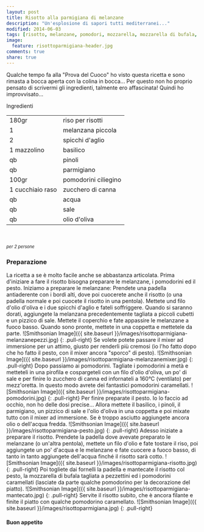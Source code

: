 ```yaml
---
layout: post
title: Risotto alla parmigiana di melanzane
description: "Un'esplosione di sapori tutti mediterranei..."
modified: 2014-06-03
tags: [risotto, melanzane, pomodori, mozzarella, mozzarella di bufala, basilico, pesto, parmigiana]
image:
  feature: risottoparmigiana-header.jpg
comments: true
share: true
---
```


Qualche tempo fa alla "Prova del Cuoco" ho visto questa ricetta e sono rimasta a bocca aperta con la colina in bocca... Per questo non ho proprio pensato di scrivermi gli ingredienti, talmente ero affascinata! Quindi ho improvvisato...


<div class="ingredients">
  <div class="ingredients-title">Ingredienti</div>
  <table>
    <tbody>
      <tr>
        <td>180gr</td>
        <td>riso per risotti</td>
      </tr>
      <tr>
        <td>1</td>
        <td>melanzana piccola</td>
      </tr>
      <tr>
        <td>2</td>
        <td>spicchi d'aglio</td>
      </tr>
      <tr>
        <td>1 mazzolino</td>
        <td>basilico</td>
      </tr>
      <tr>
        <td>qb</td>
        <td>pinoli</td>
      </tr>
      <tr>
        <td>qb</td>
        <td>parmigiano</td>
      </tr>
      <tr>
        <td>100gr</td>
        <td>pomodorini ciliegino</td>
      </tr>
      <tr>
        <td>1 cucchiaio raso</td>
        <td>zucchero di canna</td>
      </tr>
      <tr>
        <td>qb</td>
        <td>acqua</td>
      </tr>
      <tr>
        <td>qb</td>
        <td>sale</td>
      </tr>
      <tr>
        <td>qb</td>
        <td>olio d'oliva</td>   
      </tr>
    </tbody>
  </table>
  <br></br>
  <i class="pull-right" style="font-size: 80%;">per 2 persone</i>
</div>


<h3>
  <font color="grey">
    <i class="icon-cogs"></i>
  </font> Preparazione
</h3>

La ricetta a se è molto facile anche se abbastanza articolata. Prima d'iniziare a fare il risotto bisogna preparare le melanzane, i pomodorini ed il pesto. Iniziamo a preparare le melanzane:
Prendete una padella antiaderente con i bordi alti, dove poi cuocerete anche il risotto (o una padella normale e poi cuocete il risotto in una pentola). Mettete und filo d'olio d'oliva e i due spicchi d'aglio e fateli soffriggere. Quando si saranno dorati, aggiungete la melanzana precedentemente tagliata a piccoli cubetti e un pizzico di sale. Mettete il coperchio e fate appassire le melanzane a fuoco basso. Quando sono pronte, mettete in una coppetta e mettetele da parte. 
![Smithsonian Image]({{ site.baseurl }}/images/risottoparmigiana-melanzanepezzi.jpg)
{: .pull-right}
Se volete potete passare il mixer ad immersione per un attimo, giusto per renderli più cremosi (io l'ho fatto dopo che ho fatto il pesto, con il mixer ancora "sporco" di pesto).
![Smithsonian Image]({{ site.baseurl }}/images/risottoparmigiana-melanzanemixer.jpg)
{: .pull-right}
Dopo passiamo ai pomodorini. Tagliate i pomodorini a metà e metteteli in una pirofila e cospargeteli con un filo d'olio d'oliva, un po' di sale e per finire lo zucchero di canna ed infornateli a 160°C (ventilato) per mezz'oretta. In questo modo avrete dei fantastici pomodorini caramellati.
![Smithsonian Image]({{ site.baseurl }}/images/risottoparmigiana-pomodorini.jpg)
{: .pull-right}
Per finire preparate il pesto. Io lo faccio ad occhio, non ho delle dosi precise... Allora mettete il basilico, i pinoli, il parmigiano, un pizzico di sale e l'olio d'oliva in una coppetta e poi mixate tutto con il mixer ad immersione. Se è troppo asciutto aggiungete ancora olio o dell'acqua fredda.
![Smithsonian Image]({{ site.baseurl }}/images/risottoparmigiana-pesto.jpg)
{: .pull-right}
Adesso iniziate a preparare il risotto. Prendete la padella dove avevate preparato le melanzane (o un'altra pentola), mettete un filo d'olio e fate tostare il riso, poi aggiungete un po' d'acqua e le melanzane e fate cuocere a fuoco basso, di tanto in tanto aggiungete dell'acqua finché il risotto sarà cotto.
![Smithsonian Image]({{ site.baseurl }}/images/risottoparmigiana-risotto.jpg)
{: .pull-right}
Poi togliete dai fornelli la padella e mantecate il risotto col pesto, la mozzarella di bufala tagliata a pezzettini ed i pomodorini caramellati (lasciate da parte qualche pomodorino per la decorazione del piatto).
![Smithsonian Image]({{ site.baseurl }}/images/risottoparmigiana-mantecato.jpg)
{: .pull-right}
Servite il risotto subito, che è ancora filante e finite il piatto con qualche pomodorino caramellato.
![Smithsonian Image]({{ site.baseurl }}/images/risottoparmigiana.jpg)
{: .pull-right}

<h4>Buon appetito
  <font color="red">
    <i class="icon-smile"></i>
  </font>
</h4>
